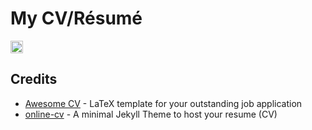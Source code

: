 # My CV/Résumé

<a href="https://github.com/rookiepeng/zpeng-resume-cv/blob/master/zpeng_cv.pdf" target="_blank" rel="nofollow"><img src="https://img.shields.io/badge/Download-PDF-blue.svg" height="20" ></a>

## Credits

- [Awesome CV](https://github.com/posquit0/Awesome-CV) - LaTeX template for your outstanding job application
- [online-cv](https://github.com/sharu725/online-cv) - A minimal Jekyll Theme to host your resume (CV)